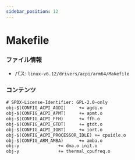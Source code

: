 ```yaml
---
sidebar_position: 12
---
```

# Makefile

### ファイル情報

- パス: `linux-v6.12/drivers/acpi/arm64/Makefile`

### コンテンツ

```txt
# SPDX-License-Identifier: GPL-2.0-only
obj-$(CONFIG_ACPI_AGDI) 	+= agdi.o
obj-$(CONFIG_ACPI_APMT) 	+= apmt.o
obj-$(CONFIG_ACPI_FFH)		+= ffh.o
obj-$(CONFIG_ACPI_GTDT) 	+= gtdt.o
obj-$(CONFIG_ACPI_IORT) 	+= iort.o
obj-$(CONFIG_ACPI_PROCESSOR_IDLE) += cpuidle.o
obj-$(CONFIG_ARM_AMBA)		+= amba.o
obj-y				+= dma.o init.o
obj-y				+= thermal_cpufreq.o

```
